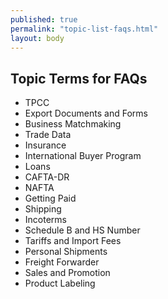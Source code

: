 ```yaml
---
published: true
permalink: "topic-list-faqs.html"
layout: body
---
```


## Topic Terms for FAQs

* TPCC
* Export Documents and Forms
* Business Matchmaking
* Trade Data
* Insurance
* International Buyer Program
* Loans
* CAFTA-DR
* NAFTA
* Getting Paid
* Shipping
* Incoterms
* Schedule B and HS Number
* Tariffs and Import Fees
* Personal Shipments
* Freight Forwarder
* Sales and Promotion
* Product Labeling